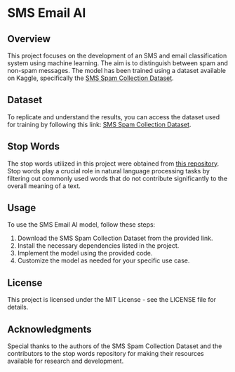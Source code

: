 # SMS Email AI


## Overview
This project focuses on the development of an SMS and email classification system using machine learning. The aim is to distinguish between spam and non-spam messages. The model has been trained using a dataset available on Kaggle, specifically the [SMS Spam Collection Dataset](https://www.kaggle.com/datasets/uciml/sms-spam-collection-dataset).

## Dataset
To replicate and understand the results, you can access the dataset used for training by following this link: [SMS Spam Collection Dataset](https://www.kaggle.com/datasets/uciml/sms-spam-collection-dataset).

## Stop Words
The stop words utilized in this project were obtained from [this repository](https://github.com/Alir3z4/stop-words). Stop words play a crucial role in natural language processing tasks by filtering out commonly used words that do not contribute significantly to the overall meaning of a text.

## Usage
To use the SMS Email AI model, follow these steps:

1. Download the SMS Spam Collection Dataset from the provided link.
2. Install the necessary dependencies listed in the project.
3. Implement the model using the provided code.
4. Customize the model as needed for your specific use case.

## License
This project is licensed under the MIT License - see the LICENSE file for details.

## Acknowledgments
Special thanks to the authors of the SMS Spam Collection Dataset and the contributors to the stop words repository for making their resources available for research and development.